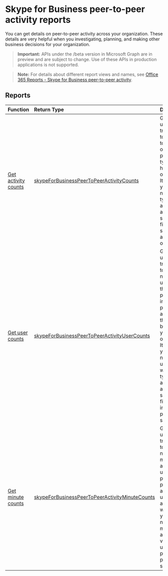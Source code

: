 # Skype for Business peer-to-peer activity reports

You can get details on peer-to-peer activity across your organization. These details are very helpful when you investigating, planning, and making other business decisions for your organization.

> **Important:** APIs under the /beta version in Microsoft Graph are in preview and are subject to change. Use of these APIs in production applications is not supported.

> **Note:** For details about different report views and names, see [Office 365 Reports - Skype for Business peer-to-peer activity](https://support.office.com/client/Skype-for-Business-Online-peertopeer-activity-d3b2d569-4ee9-44b8-92bf-d518142f0713).

## Reports

| Function                                 | Return Type                              | Description                              |
| :--------------------------------------- | :--------------------------------------- | :--------------------------------------- |
| [Get activity counts](../api/reportroot_skypeforbusinesspeertopeeractivitycounts.md) | [skypeForBusinessPeerToPeerActivityCounts](../api/reportroot_skypeforbusinesspeertopeeractivitycounts.md#response) | Get the usage trends and to see the total number of sessions per session type being held in your organization. It will show you the total number and types of IM, audio, video, application sharing and file transfers sessions across your organization. |
| [Get user counts](../api/reportroot_skypeforbusinesspeertopeeractivityusercounts.md) | [skypeForBusinessPeerToPeerActivityUserCounts](../api/reportroot_skypeforbusinesspeertopeeractivityusercounts.md#response) | Get the usage trends and to see the number of unique users that are participating in peer-to-peer activities that are being held in your organization. It will show you the total number of users along with the types of IM, audio, video, application sharing and file transfers in peer-to-peer sessions. |
| [Get minute counts](../api/reportroot_skypeforbusinesspeertopeeractivityminutecounts.md) | [skypeForBusinessPeerToPeerActivityMinuteCounts](../api/reportroot_skypeforbusinesspeertopeeractivityminutecounts.md#response) | Get the usage trends and to see the number of minutes that are used by users doing peer-to-peer activities using audio and video. It will show you the total number of minutes of audio and video that is used in peer-to-peer sessions. |
